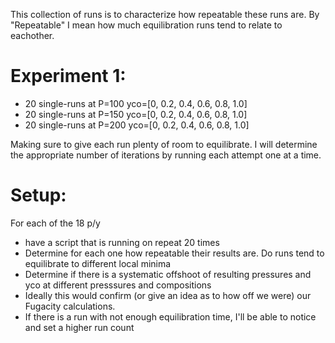 This collection of runs is to characterize how repeatable these runs are. By "Repeatable" I mean how much equilibration runs tend to relate to eachother. 


# Experiment 1:
* 20 single-runs at P=100 yco=[0, 0.2, 0.4, 0.6, 0.8, 1.0]
* 20 single-runs at P=150 yco=[0, 0.2, 0.4, 0.6, 0.8, 1.0]
* 20 single-runs at P=200 yco=[0, 0.2, 0.4, 0.6, 0.8, 1.0]

Making sure to give each run plenty of room to equilibrate. I will determine the appropriate number of iterations by running each attempt one at a time. 


# Setup:
For each of the 18 p/y
  * have a script that is running on repeat 20 times
  * Determine for each one how repeatable their results are. Do runs tend to equilibrate to different local minima
  * Determine if there is a systematic offshoot of resulting pressures and yco at different presssures and compositions
  * Ideally this would confirm (or give an idea as to how off we were) our Fugacity calculations.
  * If there is a run with not enough equilibration time, I'll be able to notice and set a higher run count

  